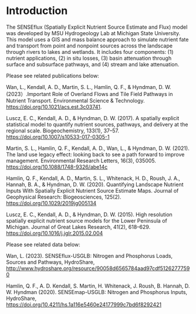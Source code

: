 # Introduction
The SENSEflux (Spatially Explicit Nutrient Source Estimate and Flux) model was developed by MSU Hydrogeology Lab at Michigan State University. This model uses a GIS and mass balance approach to simulate nutrient fate and transport from point and nonpoint sources across the landscape through rivers to lakes and wetlands. It includes four components: (1) nutrient applications, (2) in situ losses, (3) basin attenuation through surface and subsurface pathways, and (4) stream and lake attenuation. 

Please see related publications below: 

Wan, L., Kendall, A. D., Martin, S. L., Hamlin, Q. F., & Hyndman, D. W. (2023）.Important Role of Overland Flows and Tile Field Pathways in Nutrient Transport. Environmental Science & Technology. https://doi.org/10.1021/acs.est.3c03741.

Luscz, E. C., Kendall, A. D., & Hyndman, D. W. (2017). A spatially explicit statistical model to quantify nutrient sources, pathways, and delivery at the regional scale. Biogeochemistry, 133(1), 37–57. https://doi.org/10.1007/s10533-017-0305-1

Martin, S. L., Hamlin, Q. F., Kendall, A. D., Wan, L., & Hyndman, D. W. (2021). The land use legacy effect: looking back to see a path forward to improve management. Environmental Research Letters, 16(3), 035005. https://doi.org/10.1088/1748-9326/abe14c

Hamlin, Q. F., Kendall, A. D., Martin, S. L., Whitenack, H. D., Roush, J. A., Hannah, B. A., & Hyndman, D. W. (2020). Quantifying Landscape Nutrient Inputs With Spatially Explicit Nutrient Source Estimate Maps. Journal of Geophysical Research: Biogeosciences, 125(2). https://doi.org/10.1029/2019jg005134

Luscz, E. C., Kendall, A. D., & Hyndman, D. W. (2015). High resolution spatially explicit nutrient source models for the Lower Peninsula of Michigan. Journal of Great Lakes Research, 41(2), 618–629. https://doi.org/10.1016/j.jglr.2015.02.004




Please see related data below: 

Wan, L. (2023). SENSEflux-USGLB: Nitrogen and Phosphorus Loads, Sources and Pathways, HydroShare, http://www.hydroshare.org/resource/90058d6565784aad97cdf51262777590

Hamlin, Q. F., A. D. Kendall, S. Martin, H. Whitenack, J. Roush, B. Hannah, D. W. Hyndman (2020). SENSEmap-USGLB: Nitrogen and Phosphorus Inputs, HydroShare, https://doi.org/10.4211/hs.1a116e5460e24177999c7bd6f8292421

